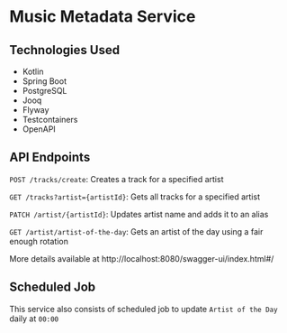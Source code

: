 # Music Metadata Service

## Technologies Used

- Kotlin
- Spring Boot
- PostgreSQL
- Jooq
- Flyway
- Testcontainers
- OpenAPI

## API Endpoints

`POST /tracks/create`: Creates a track for a specified artist

`GET /tracks?artist={artistId}`: Gets all tracks for a specified artist

`PATCH /artist/{artistId}`: Updates artist name and adds it to an alias

`GET /artist/artist-of-the-day`: Gets an artist of the day using a fair enough rotation

More details available at http://localhost:8080/swagger-ui/index.html#/

## Scheduled Job

This service also consists of scheduled job to update `Artist of the Day` daily at `00:00`  